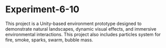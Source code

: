 # Experiment-6-10
This project is a Unity-based environment prototype designed to demonstrate natural landscapes, dynamic visual effects, and immersive environmental interactions. This project also includes particles system for fire, smoke, sparks, swarm, bubble mass. 
